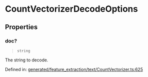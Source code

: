 # CountVectorizerDecodeOptions

## Properties

### doc?

> `string`

The string to decode.

Defined in:  [generated/feature\_extraction/text/CountVectorizer.ts:625](https://github.com/transitive-bullshit/scikit-learn-ts/blob/b59c1ff/packages/sklearn/src/generated/feature_extraction/text/CountVectorizer.ts#L625)
